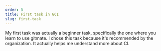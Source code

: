 ```yaml
---
order: 5
title: First task in GCI
slug: first-task
---
```


My first task was actually a beginner task, specifically the one where you learn
to use gitmate. I chose this task because it's recommended by the organization.
It actually helps me understand more about CI.
